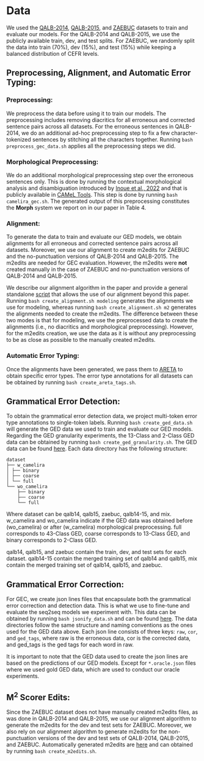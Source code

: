 # Data

We used the [QALB-2014](), [QALB-2015](), and [ZAEBUC]() datasets to train and evaluate our models. For the QALB-2014 and QALB-2015, we use the publicly available train, dev, and test splits. For ZAEBUC, we randomly split the data into train (70%), dev (15%), and test (15%) while keeping a balanced distribution of CEFR levels. 

## Preprocessing, Alignment, and Automatic Error Typing:

### Preprocessing:

We preprocess the data before using it to train our models. The preprocessing includes removing diacritics for all erroneous and corrected sentence pairs across all datasets. For the erroneous sentences in QALB-2014, we do an additional ad-hoc preprocessing step to fix a few character-tokenized sentences by stitching all the characters together. Running `bash preprocess_gec_data.sh` applies all the preprocessing steps we did. 

### Morphological Preprocessing:

We do an additional morphological preprocessing step over the erroneous sentences only. This is done by running the contextual morphological analysis and disambiguation introduced by [Inoue et al., 2022]() and that is publicly available in [CAMeL Tools](). This step is done by running `bash camelira_gec.sh`. The generated output of this preprocessing constitutes the **Morph** system we report on in our paper in Table 4.


### Alignment:

To generate the data to train and evaluate our GED models, we obtain alignments for all erroneous and corrected sentence pairs across all datasets. Moreover, we use our alignment to create m2edits for ZAEBUC and the no-punctuation versions of QALB-2014 and QALB-2015. The m2edits are needed for GEC evaluation. However, the m2edits were **not** created manually in the case of ZAEBUC and no-punctuation versions of QALB-2014 and QALB-2015.

We describe our alignment algorithm in the paper and provide a general standalone [script](https://github.com/balhafni/arabic-gec/tree/master/alignment) that allows the use of our alignment beyond this paper. Running `bash create_alignment.sh modeling` generates the alignments we use for modeling, whereas running `bash create_alignment.sh m2` generates the alignments needed to create the m2edits. The difference between these two modes is that for modeling, we use the preprocessed data to create the alignments (i.e., no diacritics and morphological preprocessing). However, for the m2edits creation, we use the data as it is without any preprocessing to be as close as possible to the manually created m2edits. 


### Automatic Error Typing:

Once the alignments have been generated, we pass them to [ARETA](https://github.com/balhafni/arabic-gec/tree/master/areta) to obtain specific error types. The error type annotations for all datasets can be obtained by running `bash create_areta_tags.sh`.


## Grammatical Error Detection:

To obtain the grammatical error detection data, we project multi-token error type annotations to single-token labels. Running `bash create_ged_data.sh` will generate the GED data we used to train and evaluate our GED models. Regarding the GED granularity experiments, the 13-Class and 2-Class GED data can be obtained by running `bash create_ged_granularity.sh`. The GED data can be found [here](https://github.com/balhafni/arabic-gec/tree/master/data/ged). Each data directory has the following structure:

```
dataset
├── w_camelira
│ ├── binary
│ ├── coarse
│ └── full
└── wo_camelira
    ├── binary
    ├── coarse
    └── full
```

Where dataset can be qalb14, qalb15, zaebuc, qalb14-15, and mix. w_camelira and wo_camelira indicate if the GED data was obtained before (wo_camelira) or after (w_camelira) morphological preprocessing. full corresponds to 43-Class GED, coarse corresponds to 13-Class GED, and binary corresponds to 2-Class GED.

qalb14, qalb15, and zaebuc contain the train, dev, and test sets for each dataset. qalb14-15 contain the merged training set of qalb14 and qalb15, mix contain the merged training set of qalb14, qalb15, and zaebuc.




## Grammatical Error Correction:

For GEC, we create json lines files that encapsulate both the grammatical error correction and detection data. This is what we use to fine-tune and evaluate the seq2seq models we experiment with. This data can be obtained by running `bash jsonify_data.sh` and can be found [here](https://github.com/balhafni/arabic-gec/tree/master/data/gec/modeling). The data directories follow the same structure and naming conventions as the ones used for the GED data above. Each json line consists of three keys: `raw`, `cor`, and `ged_tags`, where raw is the erroneous data, cor is the corrected data, and ged_tags is the ged tags for each word in raw.

It is important to note that the GED data used to create the json lines are based on the predictions of our GED models. Except for `*.oracle.json` files where we used gold GED data, which are used to conduct our oracle experiments.


## M<sup>2</sup> Scorer Edits:

Since the ZAEBUC dataset does not have manually created m2edits files, as was done in QALB-2014 and QALB-2015, we use our alignment algorithm to generate the m2edits for the dev and test sets for ZAEBUC. Moreover, we also rely on our alignment algorithm to generate m2edits for the non-punctuation versions of the dev and test sets of QALB-2014, QALB-2015, and ZAEBUC. Automatically generated m2edits are [here](https://github.com/balhafni/arabic-gec/tree/master/data/m2edits) and can obtained by running `bash create_m2edits.sh`.
